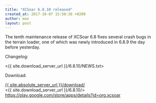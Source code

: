 ```yaml
---
title: "XCSoar 6.8.10 released"
created_at: 2017-10-07 15:50:36 +0200
author: max
layout: post
---
```


The tenth maintenance release of XCSoar 6.8 fixes several crash bugs
in the terrain loader, one of which was newly introduced in 6.8.9 the
day before yesterday.

Changelog:

  <{{ site.download_server_url }}/6.8.10/NEWS.txt>

Download:

 [{{ site.absolute_server_url }}/download/](/download/)  
 <{{ site.download_server_url }}/6.8.10/>  
 <https://play.google.com/store/apps/details?id=org.xcsoar>
